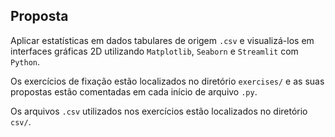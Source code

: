 <h2>Proposta</h2>

<p>Aplicar estatísticas em dados tabulares de origem <code>.csv</code> e visualizá-los em interfaces gráficas 2D utilizando <code>Matplotlib</code>, <code>Seaborn</code> e <code>Streamlit</code> com <code>Python</code>.</p>

<p>Os exercícios de fixação estão localizados no diretório <code>exercises/</code> e as suas propostas estão comentadas em cada início de arquivo <code>.py</code>.</p>

<p>Os arquivos <code>.csv</code> utilizados nos exercícios estão localizados no diretório <code>csv/</code>.</p>
